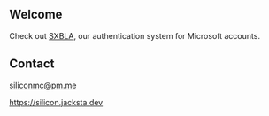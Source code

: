 ## Welcome
Check out [SXBLA](https://github.com/siliconmc/sxbla), our authentication system for Microsoft accounts.

## Contact
siliconmc@pm.me

https://silicon.jacksta.dev
